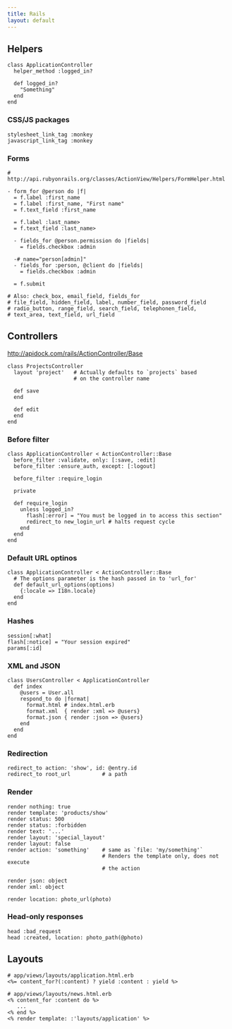 ```yaml
---
title: Rails
layout: default
---
```


Helpers
-------

    class ApplicationController
      helper_method :logged_in?
    
      def logged_in?
        "Something"
      end
    end

### CSS/JS packages

    stylesheet_link_tag :monkey
    javascript_link_tag :monkey

### Forms

    # http://api.rubyonrails.org/classes/ActionView/Helpers/FormHelper.html

    - form_for @person do |f|
      = f.label :first_name
      = f.label :first_name, "First name"
      = f.text_field :first_name

      = f.label :last_name>
      = f.text_field :last_name>

      - fields_for @person.permission do |fields|
        = fields.checkbox :admin

      -# name="person[admin]"
      - fields_for :person, @client do |fields|
        = fields.checkbox :admin

      = f.submit

    # Also: check_box, email_field, fields_for
    # file_field, hidden_field, label, number_field, password_field
    # radio_button, range_field, search_field, telephonen_field,
    # text_area, text_field, url_field

Controllers
-----------

http://apidock.com/rails/ActionController/Base

    class ProjectsController
      layout 'project'   # Actually defaults to `projects` based
                         # on the controller name

      def save
      end

      def edit
      end
    end

### Before filter
  
    class ApplicationController < ActionController::Base
      before_filter :validate, only: [:save, :edit]
      before_filter :ensure_auth, except: [:logout]

      before_filter :require_login
     
      private
     
      def require_login
        unless logged_in?
          flash[:error] = "You must be logged in to access this section"
          redirect_to new_login_url # halts request cycle
        end
      end
    end

### Default URL optinos

    class ApplicationController < ActionController::Base
      # The options parameter is the hash passed in to 'url_for'
      def default_url_options(options)
        {:locale => I18n.locale}
      end
    end

### Hashes

    session[:what]
    flash[:notice] = "Your session expired"
    params[:id]

### XML and JSON
  
    class UsersController < ApplicationController
      def index
        @users = User.all
        respond_to do |format|
          format.html # index.html.erb
          format.xml  { render :xml => @users}
          format.json { render :json => @users}
        end
      end
    end

### Redirection

    redirect_to action: 'show', id: @entry.id
    redirect_to root_url          # a path

### Render

    render nothing: true
    render template: 'products/show'
    render status: 500
    render status: :forbidden
    render text: '...'
    render layout: 'special_layout'
    render layout: false
    render action: 'something'    # same as `file: 'my/something'`
                                  # Renders the template only, does not execute
                                  # the action

    render json: object
    render xml: object

    render location: photo_url(photo)

### Head-only responses

    head :bad_request
    head :created, location: photo_path(@photo)

Layouts
-------

    # app/views/layouts/application.html.erb
    <%= content_for?(:content) ? yield :content : yield %>

    # app/views/layouts/news.html.erb
    <% content_for :content do %>
       ...
    <% end %>
    <% render template: :'layouts/application' %>
    
